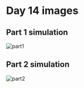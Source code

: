 # Day 14 images

## Part 1 simulation
![part1](part1.png)

## Part 2 simulation
![part2](part2.png)
